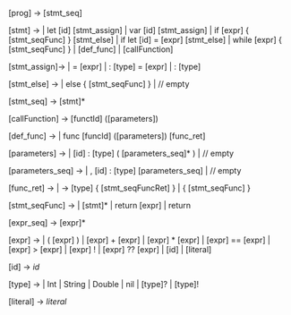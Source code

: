 [prog] → [stmt_seq]

[stmt] →
   | let [id] [stmt_assign]
   | var [id] [stmt_assign]
   | if [expr] { [stmt_seqFunc] } [stmt_else]
   | if let [id] = [expr] [stmt_else]
   | while [expr] { [stmt_seqFunc] }
   | [def_func]
   | [callFunction]

[stmt_assign]-> 
   | = [expr]
   | : [type] = [expr]
   | : [type]
   
[stmt_else] →
   | else { [stmt_seqFunc] }
   | // empty

[stmt_seq] → [stmt]*

[callFunction] → [functId] ([parameters])

[def_func] →
   | func [funcId] ([parameters]) [func_ret]
   

[parameters] →
   | [id] : [type] ( [parameters_seq]* )
   | // empty

[parameters_seq] →
   | , [id] : [type] [parameters_seq]
   | // empty

[func_ret] →
   | -> [type] { [stmt_seqFuncRet] }
   | { [stmt_seqFunc] }

[stmt_seqFunc] → 
   | [stmt]*
   | return [expr]
   | return

[expr_seq] → [expr]*

[expr] →
   | ( [expr] )
   | [expr] + [expr]
   | [expr] * [expr]
   | [expr] == [expr]
   | [expr] > [expr]
   | [expr] !
   | [expr] ?? [expr]
   | [id]
   | [literal]

[id] → *id*

[type] →
   | Int
   | String
   | Double
   | nil
   | [type]?
   | [type]!

[literal] → *literal*
